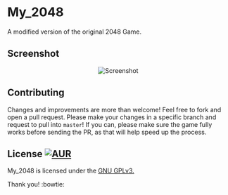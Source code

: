 # My_2048
A modified version of the original 2048 Game.

## Screenshot

<p align="center">
  <img src="https://cloud.githubusercontent.com/assets/1175750/8614312/280e5dc2-26f1-11e5-9f1f-5891c3ca8b26.png" alt="Screenshot"/>
</p>

## Contributing
Changes and improvements are more than welcome! Feel free to fork and open a pull request. Please make your changes in a specific branch and request to pull into `master`! If you can, please make sure the game fully works before sending the PR, as that will help speed up the process.

## License [![AUR](https://img.shields.io/aur/license/yaourt.svg?maxAge=2592000)](https://github.com/agarwal-akash/My_2048/blob/gh-pages/LICENSE.txt)

My_2048 is licensed under the [GNU GPLv3.](https://github.com/agarwal-akash/My_2048/blob/gh-pages/LICENSE.txt)

Thank you! :bowtie:

